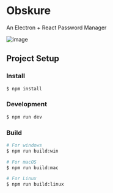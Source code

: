 # Obskure

An Electron + React Password Manager

![image](https://github.com/user-attachments/assets/9775f282-e8b2-408f-b4e3-4222231d3896)


## Project Setup

### Install

```bash
$ npm install
```

### Development

```bash
$ npm run dev
```

### Build

```bash
# For windows
$ npm run build:win

# For macOS
$ npm run build:mac

# For Linux
$ npm run build:linux
```
